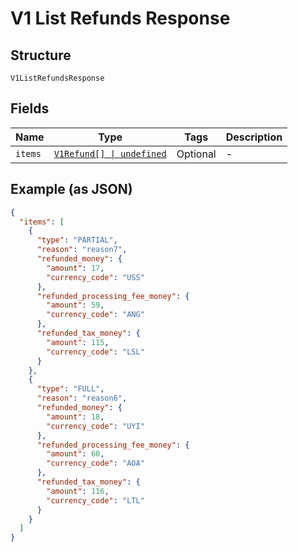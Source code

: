
# V1 List Refunds Response

## Structure

`V1ListRefundsResponse`

## Fields

| Name | Type | Tags | Description |
|  --- | --- | --- | --- |
| `items` | [`V1Refund[] \| undefined`](../../doc/models/v1-refund.md) | Optional | - |

## Example (as JSON)

```json
{
  "items": [
    {
      "type": "PARTIAL",
      "reason": "reason7",
      "refunded_money": {
        "amount": 17,
        "currency_code": "USS"
      },
      "refunded_processing_fee_money": {
        "amount": 59,
        "currency_code": "ANG"
      },
      "refunded_tax_money": {
        "amount": 115,
        "currency_code": "LSL"
      }
    },
    {
      "type": "FULL",
      "reason": "reason6",
      "refunded_money": {
        "amount": 18,
        "currency_code": "UYI"
      },
      "refunded_processing_fee_money": {
        "amount": 60,
        "currency_code": "AOA"
      },
      "refunded_tax_money": {
        "amount": 116,
        "currency_code": "LTL"
      }
    }
  ]
}
```

